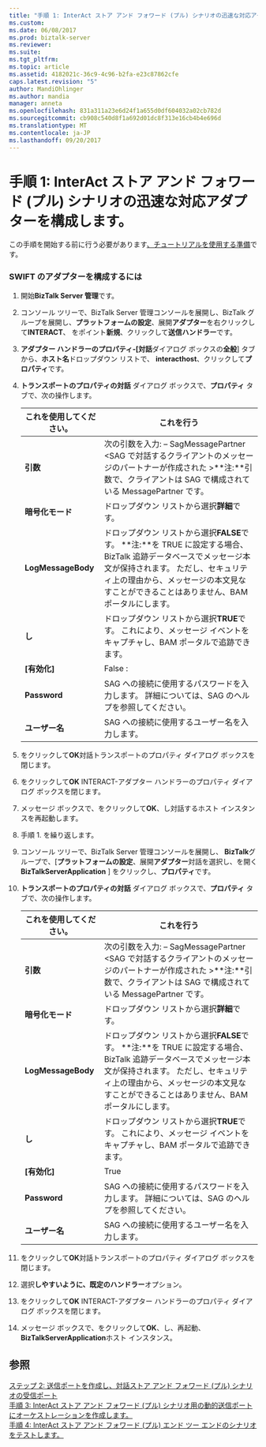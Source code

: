 ```yaml
---
title: "手順 1: InterAct ストア アンド フォワード (プル) シナリオの迅速な対応アダプターを構成する |Microsoft ドキュメント"
ms.custom: 
ms.date: 06/08/2017
ms.prod: biztalk-server
ms.reviewer: 
ms.suite: 
ms.tgt_pltfrm: 
ms.topic: article
ms.assetid: 4182021c-36c9-4c96-b2fa-e23c87862cfe
caps.latest.revision: "5"
author: MandiOhlinger
ms.author: mandia
manager: anneta
ms.openlocfilehash: 831a311a23e6d24f1a655d0df604032a02cb782d
ms.sourcegitcommit: cb908c540d8f1a692d01dc8f313e16cb4b4e696d
ms.translationtype: MT
ms.contentlocale: ja-JP
ms.lasthandoff: 09/20/2017
---
```

# <a name="step-1-configure-the-swift-adapter-for-the-interact-store-and-forward-pull-scenario"></a>手順 1: InterAct ストア アンド フォワード (プル) シナリオの迅速な対応アダプターを構成します。
この手順を開始する前に行う必要があります[、チュートリアルを使用する準備](../../adapters-and-accelerators/fileact-interact/preparing-to-use-the-tutorial1.md)です。  
  
### <a name="to-configure-the-swift-adapter"></a>SWIFT のアダプターを構成するには  
  
1.  開始**BizTalk Server 管理**です。  
  
2.  コンソール ツリーで、BizTalk Server 管理コンソールを展開し、BizTalk グループを展開し、**プラットフォームの設定**、展開**アダプター**を右クリックして**INTERACT**、 をポイント**新規**、クリックして**送信ハンドラー**です。  
  
3.  **アダプター ハンドラーのプロパティ-[対話**ダイアログ ボックスの**全般**] タブから、**ホスト名**ドロップダウン リストで、 **interacthost**、クリックして**プロパティ**です。  
  
4.  **トランスポートのプロパティの対話** ダイアログ ボックスで、**プロパティ** タブで、次の操作します。  
  
    |**これを使用してください。**|**これを行う**|  
    |------------------|--------------------|  
    |**引数**|次の引数を入力: – SagMessagePartner \<SAG で対話するクライアントのメッセージのパートナーが作成された >**注:**引数で、クライアントは SAG で構成されている MessagePartner です。|  
    |**暗号化モード**|ドロップダウン リストから選択**詳細**です。|  
    |**LogMessageBody**|ドロップダウン リストから選択**FALSE**です。 **注:**を TRUE に設定する場合、BizTalk 追跡データベースでメッセージ本文が保持されます。 ただし、セキュリティ上の理由から、メッセージの本文見なすことができることはありません、BAM ポータルにします。|  
    |**し**|ドロップダウン リストから選択**TRUE**です。 これにより、メッセージ イベントをキャプチャし、BAM ポータルで追跡できます。|  
    |**[有効化]**|False : |  
    |**Password**|SAG への接続に使用するパスワードを入力します。 詳細については、SAG のヘルプを参照してください。|  
    |**ユーザー名**|SAG への接続に使用するユーザー名を入力します。|  
  
5.  をクリックして**OK**対話トランスポートのプロパティ ダイアログ ボックスを閉じます。  
  
6.  をクリックして**OK** INTERACT-アダプター ハンドラーのプロパティ ダイアログ ボックスを閉じます。  
  
7.  メッセージ ボックスで、をクリックして**OK**、し対話するホスト インスタンスを再起動します。  
  
8.  手順 1. を繰り返します。  
  
9. コンソール ツリーで、BizTalk Server 管理コンソールを展開し、 **BizTalk**グループで、[**プラットフォームの設定**、展開**アダプター**対話を選択し、を開く**BizTalkServerApplication** ] をクリックし、**プロパティ**です。  
  
10. **トランスポートのプロパティの対話** ダイアログ ボックスで、**プロパティ** タブで、次の操作します。  
  
    |**これを使用してください。**|**これを行う**|  
    |------------------|--------------------|  
    |**引数**|次の引数を入力: – SagMessagePartner \<SAG で対話するクライアントのメッセージのパートナーが作成された >**注:**引数で、クライアントは SAG で構成されている MessagePartner です。|  
    |**暗号化モード**|ドロップダウン リストから選択**詳細**です。|  
    |**LogMessageBody**|ドロップダウン リストから選択**FALSE**です。 **注:**を TRUE に設定する場合、BizTalk 追跡データベースでメッセージ本文が保持されます。 ただし、セキュリティ上の理由から、メッセージの本文見なすことができることはありません、BAM ポータルにします。|  
    |**し**|ドロップダウン リストから選択**TRUE**です。 これにより、メッセージ イベントをキャプチャし、BAM ポータルで追跡できます。|  
    |**[有効化]**|True|  
    |**Password**|SAG への接続に使用するパスワードを入力します。 詳細については、SAG のヘルプを参照してください。|  
    |**ユーザー名**|SAG への接続に使用するユーザー名を入力します。|  
  
11. をクリックして**OK**対話トランスポートのプロパティ ダイアログ ボックスを閉じます。  
  
12. 選択**しやすいように、既定のハンドラー**オプション。  
  
13. をクリックして**OK** INTERACT-アダプター ハンドラーのプロパティ ダイアログ ボックスを閉じます。  
  
14. メッセージ ボックスで、をクリックして**OK**、し、再起動、 **BizTalkServerApplication**ホスト インスタンス。  
  
## <a name="see-also"></a>参照  
 [ステップ 2: 送信ポートを作成し、対話ストア アンド フォワード (プル) シナリオの受信ポート](../../adapters-and-accelerators/fileact-interact/step-2-create-send-ports-and-receive-ports-for-the-interact-store-and-forward.md)   
 [手順 3: InterAct ストア アンド フォワード (プル) シナリオ用の動的送信ポートにオーケストレーションを作成します。](../../adapters-and-accelerators/fileact-interact/step-3-create-orchestration-with-dynamic-send-for-interact-store-and-forward.md)   
 [手順 4: InterAct ストア アンド フォワード (プル) エンド ツー エンドのシナリオをテストします。](../../adapters-and-accelerators/fileact-interact/step-4-test-the-interact-store-and-forward-pull-end-to-end-scenario.md)